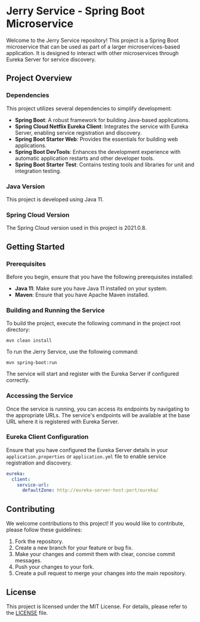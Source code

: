 # Jerry Service - Spring Boot Microservice

Welcome to the Jerry Service repository! This project is a Spring Boot microservice that can be used as part of a larger microservices-based application. It is designed to interact with other microservices through Eureka Server for service discovery.

## Project Overview

### Dependencies

This project utilizes several dependencies to simplify development:

- **Spring Boot**: A robust framework for building Java-based applications.
- **Spring Cloud Netflix Eureka Client**: Integrates the service with Eureka Server, enabling service registration and discovery.
- **Spring Boot Starter Web**: Provides the essentials for building web applications.
- **Spring Boot DevTools**: Enhances the development experience with automatic application restarts and other developer tools.
- **Spring Boot Starter Test**: Contains testing tools and libraries for unit and integration testing.

### Java Version

This project is developed using Java 11.

### Spring Cloud Version

The Spring Cloud version used in this project is 2021.0.8.

## Getting Started

### Prerequisites

Before you begin, ensure that you have the following prerequisites installed:

- **Java 11**: Make sure you have Java 11 installed on your system.
- **Maven**: Ensure that you have Apache Maven installed.

### Building and Running the Service

To build the project, execute the following command in the project root directory:

```shell
mvn clean install
```

To run the Jerry Service, use the following command:

```shell
mvn spring-boot:run
```

The service will start and register with the Eureka Server if configured correctly.

### Accessing the Service

Once the service is running, you can access its endpoints by navigating to the appropriate URLs. The service's endpoints will be available at the base URL where it is registered with Eureka Server.

### Eureka Client Configuration

Ensure that you have configured the Eureka Server details in your `application.properties` or `application.yml` file to enable service registration and discovery.

```yaml
eureka:
  client:
    service-url:
      defaultZone: http://eureka-server-host:port/eureka/
```

## Contributing

We welcome contributions to this project! If you would like to contribute, please follow these guidelines:

1. Fork the repository.
2. Create a new branch for your feature or bug fix.
3. Make your changes and commit them with clear, concise commit messages.
4. Push your changes to your fork.
5. Create a pull request to merge your changes into the main repository.

## License

This project is licensed under the MIT License. For details, please refer to the [LICENSE](LICENSE) file.
